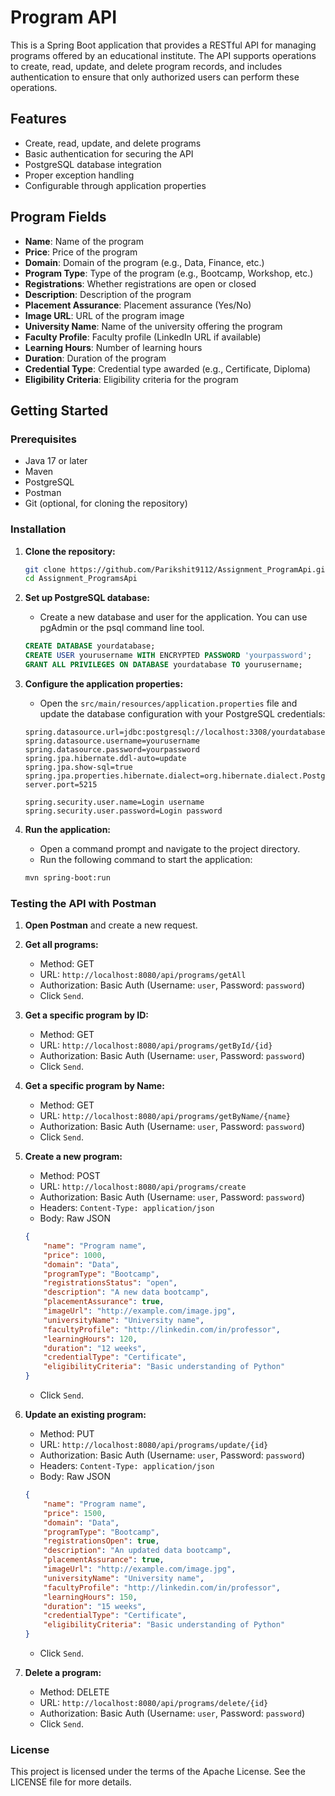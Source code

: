 # Program API

This is a Spring Boot application that provides a RESTful API for managing programs offered by an educational institute. The API supports operations to create, read, update, and delete program records, and includes authentication to ensure that only authorized users can perform these operations.

## Features

- Create, read, update, and delete programs
- Basic authentication for securing the API
- PostgreSQL database integration
- Proper exception handling
- Configurable through application properties

## Program Fields

- **Name**: Name of the program
- **Price**: Price of the program
- **Domain**: Domain of the program (e.g., Data, Finance, etc.)
- **Program Type**: Type of the program (e.g., Bootcamp, Workshop, etc.)
- **Registrations**: Whether registrations are open or closed
- **Description**: Description of the program
- **Placement Assurance**: Placement assurance (Yes/No)
- **Image URL**: URL of the program image
- **University Name**: Name of the university offering the program
- **Faculty Profile**: Faculty profile (LinkedIn URL if available)
- **Learning Hours**: Number of learning hours
- **Duration**: Duration of the program
- **Credential Type**: Credential type awarded (e.g., Certificate, Diploma)
- **Eligibility Criteria**: Eligibility criteria for the program

## Getting Started

### Prerequisites

- Java 17 or later
- Maven
- PostgreSQL
- Postman
- Git (optional, for cloning the repository)

### Installation

1. **Clone the repository:**

    ```sh
    git clone https://github.com/Parikshit9112/Assignment_ProgramApi.git
    cd Assignment_ProgramsApi
    ```

2. **Set up PostgreSQL database:**
    - Create a new database and user for the application. You can use pgAdmin or the psql command line tool.

    ```sql
    CREATE DATABASE yourdatabase;
    CREATE USER yourusername WITH ENCRYPTED PASSWORD 'yourpassword';
    GRANT ALL PRIVILEGES ON DATABASE yourdatabase TO yourusername;
    ```

3. **Configure the application properties:**
    - Open the `src/main/resources/application.properties` file and update the database configuration with your PostgreSQL credentials:

    ```properties
    spring.datasource.url=jdbc:postgresql://localhost:3308/yourdatabase
    spring.datasource.username=yourusername
    spring.datasource.password=yourpassword
    spring.jpa.hibernate.ddl-auto=update
    spring.jpa.show-sql=true
    spring.jpa.properties.hibernate.dialect=org.hibernate.dialect.PostgreSQLDialect
    server.port=5215

    spring.security.user.name=Login username
    spring.security.user.password=Login password
    ```

4. **Run the application:**
    - Open a command prompt and navigate to the project directory.
    - Run the following command to start the application:

    ```sh
    mvn spring-boot:run
    ```

### Testing the API with Postman

1. **Open Postman** and create a new request.

2. **Get all programs:**
    - Method: GET
    - URL: `http://localhost:8080/api/programs/getAll`
    - Authorization: Basic Auth (Username: `user`, Password: `password`)
    - Click `Send`.

3. **Get a specific program by ID:**
    - Method: GET
    - URL: `http://localhost:8080/api/programs/getById/{id}`
    - Authorization: Basic Auth (Username: `user`, Password: `password`)
    - Click `Send`.

4. **Get a specific program by Name:**
    - Method: GET
    - URL: `http://localhost:8080/api/programs/getByName/{name}`
    - Authorization: Basic Auth (Username: `user`, Password: `password`)
    - Click `Send`.

5. **Create a new program:**
    - Method: POST
    - URL: `http://localhost:8080/api/programs/create`
    - Authorization: Basic Auth (Username: `user`, Password: `password`)
    - Headers: `Content-Type: application/json`
    - Body: Raw JSON

    ```json
    {
        "name": "Program name",
        "price": 1000,
        "domain": "Data",
        "programType": "Bootcamp",
        "registrationsStatus": "open",
        "description": "A new data bootcamp",
        "placementAssurance": true,
        "imageUrl": "http://example.com/image.jpg",
        "universityName": "University name",
        "facultyProfile": "http://linkedin.com/in/professor",
        "learningHours": 120,
        "duration": "12 weeks",
        "credentialType": "Certificate",
        "eligibilityCriteria": "Basic understanding of Python"
    }
    ```
    - Click `Send`.

6. **Update an existing program:**
    - Method: PUT
    - URL: `http://localhost:8080/api/programs/update/{id}`
    - Authorization: Basic Auth (Username: `user`, Password: `password`)
    - Headers: `Content-Type: application/json`
    - Body: Raw JSON

    ```json
    {
        "name": "Program name",
        "price": 1500,
        "domain": "Data",
        "programType": "Bootcamp",
        "registrationsOpen": true,
        "description": "An updated data bootcamp",
        "placementAssurance": true,
        "imageUrl": "http://example.com/image.jpg",
        "universityName": "University name",
        "facultyProfile": "http://linkedin.com/in/professor",
        "learningHours": 150,
        "duration": "15 weeks",
        "credentialType": "Certificate",
        "eligibilityCriteria": "Basic understanding of Python"
    }
    ```
    - Click `Send`.

7. **Delete a program:**
    - Method: DELETE
    - URL: `http://localhost:8080/api/programs/delete/{id}`
    - Authorization: Basic Auth (Username: `user`, Password: `password`)
    - Click `Send`.


### License

This project is licensed under the terms of the Apache License. See the LICENSE file for more details.
